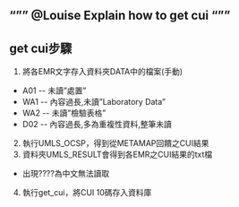 ﻿“””
@Louise
Explain how to get cui
“””
----
## get cui步驟
1. 將各EMR文字存入資料夾DATA中的檔案(手動)
 * A01 -- 未讀”處置”
 * WA1 -- 內容過長,未讀”Laboratory Data”
 * WA2 -- 未讀”檢驗表格” 
 * D02 -- 內容過長,多為重複性資料,整筆未讀
2. 執行UMLS_OCSP，得到從METAMAP回饋之CUI結果
3. 資料夾UMLS_RESULT會得到各EMR之CUI結果的txt檔
 * 出現????為中文無法讀取
4. 執行get_cui，將CUI 10碼存入資料庫
